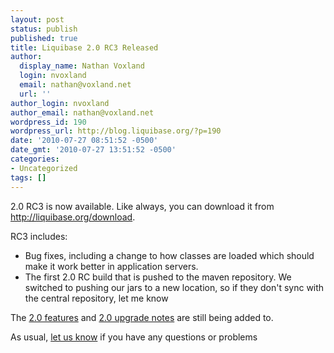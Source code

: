 ```yaml
---
layout: post
status: publish
published: true
title: Liquibase 2.0 RC3 Released
author:
  display_name: Nathan Voxland
  login: nvoxland
  email: nathan@voxland.net
  url: ''
author_login: nvoxland
author_email: nathan@voxland.net
wordpress_id: 190
wordpress_url: http://blog.liquibase.org/?p=190
date: '2010-07-27 08:51:52 -0500'
date_gmt: '2010-07-27 13:51:52 -0500'
categories:
- Uncategorized
tags: []
---
```



2.0 RC3 is now available. Like always, you can download it from <a href="http://liquibase.org/download">http://liquibase.org/download</a>.


RC3 includes:


- Bug fixes, including a change to how classes are loaded which should make it work better in application servers.
- The first 2.0 RC build that is pushed to the maven repository. We switched to pushing our jars to a new location, so if they don't sync with the central repository, let me know



The <a href="http://liquibase.org/v2_features">2.0 features</a> and <a href="http://liquibase.org/v2_upgrade">2.0 upgrade notes</a> are still being added to.



As usual, <a href="http://liquibase.org/forum">let us know</a> if you have any questions or problems
